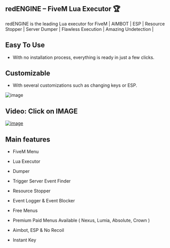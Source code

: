 ## redENGINE – FiveM Lua Executor 🏆
redENGINE is the leading Lua executor for FiveM | AIMBOT | ESP | Resource Stopper | Server Dumper | Flawless Execution | Amazing Undetection |

## Easy To Use
- With no installation process, everything is ready in just a few clicks.

## Customizable
- With several customizations such as changing keys or ESP.

![image](https://i.postimg.cc/cLdVqDBJ/redengine.gif)


## Video: Click on IMAGE

[![image](https://img.youtube.com/vi/s-PGbCtDSDg/0.jpg)](https://youtu.be/s-PGbCtDSDg)

## Main features

- FiveM Menu

- Lua Executor

- Dumper

- Trigger Server Event Finder

- Resource Stopper

- Event Logger & Event Blocker

- Free Menus 

- Premium Paid Menus Available ( Nexus, Lumia, Absolute, Crown )

- Aimbot, ESP & No Recoil

- Instant Key